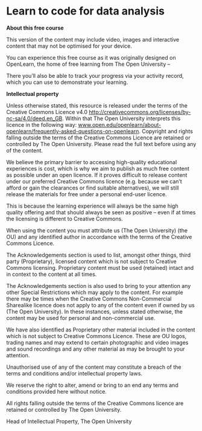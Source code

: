 # Learn to code for data analysis


__About this free course__

This version of the content may include video, images and interactive content that may not be optimised for your device.

You can experience this free course as it was originally designed on OpenLearn, the home of free learning from The Open University –

There you’ll also be able to track your progress via your activity record, which you can use to demonstrate your learning.



__Intellectual property__

Unless otherwise stated, this resource is released under the terms of the Creative Commons Licence v4.0 http://creativecommons.org/licenses/by-nc-sa/4.0/deed.en_GB. Within that The Open University interprets this licence in the following way: www.open.edu/openlearn/about-openlearn/frequently-asked-questions-on-openlearn. Copyright and rights falling outside the terms of the Creative Commons Licence are retained or controlled by The Open University. Please read the full text before using any of the content.

We believe the primary barrier to accessing high-quality educational experiences is cost, which is why we aim to publish as much free content as possible under an open licence. If it proves difficult to release content under our preferred Creative Commons licence (e.g. because we can’t afford or gain the clearances or find suitable alternatives), we will still release the materials for free under a personal end-user licence.

This is because the learning experience will always be the same high quality offering and that should always be seen as positive – even if at times the licensing is different to Creative Commons.

When using the content you must attribute us (The Open University) (the OU) and any identified author in accordance with the terms of the Creative Commons Licence.

The Acknowledgements section is used to list, amongst other things, third party (Proprietary), licensed content which is not subject to Creative Commons licensing. Proprietary content must be used (retained) intact and in context to the content at all times.

The Acknowledgements section is also used to bring to your attention any other Special Restrictions which may apply to the content. For example there may be times when the Creative Commons Non-Commercial Sharealike licence does not apply to any of the content even if owned by us (The Open University). In these instances, unless stated otherwise, the content may be used for personal and non-commercial use.

We have also identified as Proprietary other material included in the content which is not subject to Creative Commons Licence. These are OU logos, trading names and may extend to certain photographic and video images and sound recordings and any other material as may be brought to your attention.

Unauthorised use of any of the content may constitute a breach of the terms and conditions and/or intellectual property laws.

We reserve the right to alter, amend or bring to an end any terms and conditions provided here without notice.

All rights falling outside the terms of the Creative Commons licence are retained or controlled by The Open University.

Head of Intellectual Property, The Open University

